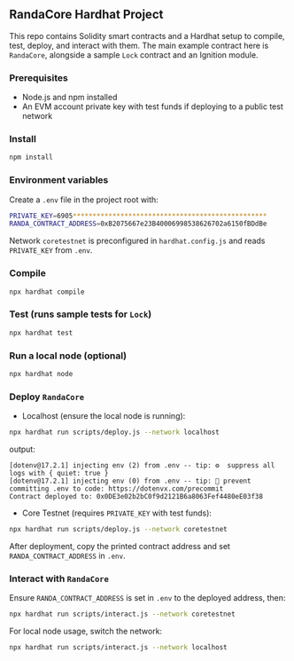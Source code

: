 ## RandaCore Hardhat Project

This repo contains Solidity smart contracts and a Hardhat setup to compile, test, deploy, and interact with them. The main example contract here is `RandaCore`, alongside a sample `Lock` contract and an Ignition module.

### Prerequisites

- Node.js and npm installed
- An EVM account private key with test funds if deploying to a public test network

### Install

```bash
npm install
```

### Environment variables

Create a `.env` file in the project root with:

```bash
PRIVATE_KEY=6905*************************************************
RANDA_CONTRACT_ADDRESS=0xB2075667e23B40006998538626702a6150fBDdBe
```

Network `coretestnet` is preconfigured in `hardhat.config.js` and reads `PRIVATE_KEY` from `.env`.

### Compile

```bash
npx hardhat compile
```

### Test (runs sample tests for `Lock`)

```bash
npx hardhat test
```

### Run a local node (optional)

```bash
npx hardhat node
```

### Deploy `RandaCore`

- Localhost (ensure the local node is running):

```bash
npx hardhat run scripts/deploy.js --network localhost
```

 output:

```text
[dotenv@17.2.1] injecting env (2) from .env -- tip: ⚙️  suppress all logs with { quiet: true }
[dotenv@17.2.1] injecting env (0) from .env -- tip: 🔐 prevent committing .env to code: https://dotenvx.com/precommit
Contract deployed to: 0x0DE3e02b2bC0f9d2121B6a8063Fef4480eE03f38
```

- Core Testnet (requires `PRIVATE_KEY` with test funds):

```bash
npx hardhat run scripts/deploy.js --network coretestnet
```

After deployment, copy the printed contract address and set `RANDA_CONTRACT_ADDRESS` in `.env`.

### Interact with `RandaCore`

Ensure `RANDA_CONTRACT_ADDRESS` is set in `.env` to the deployed address, then:

```bash
npx hardhat run scripts/interact.js --network coretestnet
```

For local node usage, switch the network:

```bash
npx hardhat run scripts/interact.js --network localhost
```

